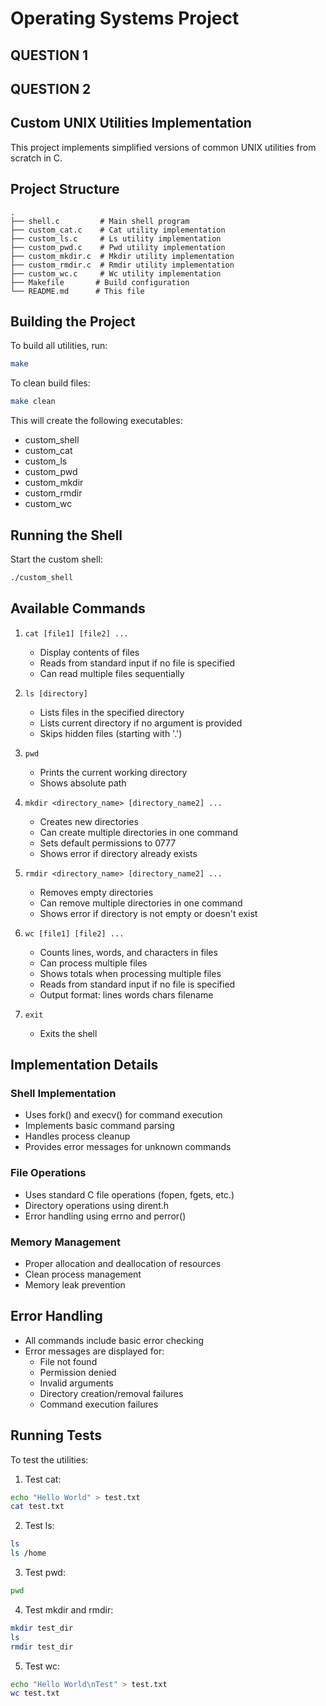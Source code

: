 # Operating Systems Project

## QUESTION 1

## QUESTION 2

## Custom UNIX Utilities Implementation

This project implements simplified versions of common UNIX utilities from scratch in C.

## Project Structure

```
.
├── shell.c         # Main shell program
├── custom_cat.c    # Cat utility implementation
├── custom_ls.c     # Ls utility implementation
├── custom_pwd.c    # Pwd utility implementation
├── custom_mkdir.c  # Mkdir utility implementation
├── custom_rmdir.c  # Rmdir utility implementation
├── custom_wc.c     # Wc utility implementation
├── Makefile       # Build configuration
└── README.md      # This file
```

## Building the Project

To build all utilities, run:
```bash
make
```

To clean build files:
```bash
make clean
```

This will create the following executables:
- custom_shell
- custom_cat
- custom_ls
- custom_pwd
- custom_mkdir
- custom_rmdir
- custom_wc

## Running the Shell

Start the custom shell:
```bash
./custom_shell
```

## Available Commands

1. `cat [file1] [file2] ...`
   - Display contents of files
   - Reads from standard input if no file is specified
   - Can read multiple files sequentially

2. `ls [directory]`
   - Lists files in the specified directory
   - Lists current directory if no argument is provided
   - Skips hidden files (starting with '.')

3. `pwd`
   - Prints the current working directory
   - Shows absolute path

4. `mkdir <directory_name> [directory_name2] ...`
   - Creates new directories
   - Can create multiple directories in one command
   - Sets default permissions to 0777
   - Shows error if directory already exists

5. `rmdir <directory_name> [directory_name2] ...`
   - Removes empty directories
   - Can remove multiple directories in one command
   - Shows error if directory is not empty or doesn't exist

6. `wc [file1] [file2] ...`
   - Counts lines, words, and characters in files
   - Can process multiple files
   - Shows totals when processing multiple files
   - Reads from standard input if no file is specified
   - Output format: lines words chars filename

7. `exit`
   - Exits the shell

## Implementation Details

### Shell Implementation
- Uses fork() and execv() for command execution
- Implements basic command parsing
- Handles process cleanup
- Provides error messages for unknown commands

### File Operations
- Uses standard C file operations (fopen, fgets, etc.)
- Directory operations using dirent.h
- Error handling using errno and perror()

### Memory Management
- Proper allocation and deallocation of resources
- Clean process management
- Memory leak prevention

## Error Handling

- All commands include basic error checking
- Error messages are displayed for:
  - File not found
  - Permission denied
  - Invalid arguments
  - Directory creation/removal failures
  - Command execution failures

## Running Tests

To test the utilities:

1. Test cat:
```bash
echo "Hello World" > test.txt
cat test.txt
```

2. Test ls:
```bash
ls
ls /home
```

3. Test pwd:
```bash
pwd
```

4. Test mkdir and rmdir:
```bash
mkdir test_dir
ls
rmdir test_dir
```

5. Test wc:
```bash
echo "Hello World\nTest" > test.txt
wc test.txt
```
